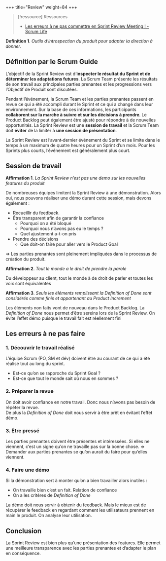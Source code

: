 +++
title="Review"
weight=84
+++

> [!ressource] Ressources
> - [Les erreurs à ne pas commettre en Sprint Review Meeting ! - Scrum Life](https://youtu.be/eRLNtKwZEhY)

**Definition 1**. *Outils d’introspection du produit pour adapter la
direction à donner.*

## Définition par le Scrum Guide

L’objectif de la Sprint Review est d’**inspecter le résultat du Sprint
et de déterminer les adaptations futures**. La Scrum Team présente les
résultats de son travail aux principales parties prenantes et les
progressions vers l’Objectif de Produit sont discutées.  

Pendant l’événement, la Scrum Team et les parties prenantes passent en
revue ce qui a été accompli durant le Sprint et ce qui a changé dans
leur environnement. Sur la base de ces informations, les participants
**collaborent sur la marche à suivre et sur les décisions à prendre**.
Le Product Backlog peut également être ajusté pour répondre à de
nouvelles opportunités. La Sprint Review est une **session de travail**
et la Scrum Team doit **éviter** de la limiter à **une session de
présentation**.  

La Sprint Review est l’avant‐dernier événement du Sprint et se limite
dans le temps à un maximum de quatre heures pour un Sprint d’un mois.
Pour les Sprints plus courts, l’événement est généralement plus court.

## Session de travail

**Affirmation 1**. *La Sprint Review n’est pas une demo sur les
nouvelles features du produit*

De nombreuses équipes limitent la Sprint Review à une démonstration.
Alors oui, nous pouvons réaliser une démo durant cette session, mais
devons également :

-   Recueillir du feedback.
-   Être transparent afin de garantir la confiance
    -   Pourquoi on a été bloqué 
    -   Pourquoi nous n’avons pas eu le temps ?
    -   Quel ajustement a-t-on pris
-   Prendre des décisions
    -   Que doit-on faire pour aller vers le Product Goal  

⇒ Les parties prenantes sont pleinement impliquées dans le processus de
création du produit.

**Affirmation 2**. *Tout le monde a le droit de prendre la parole*

Du développeur au client, tout le monde à de droit de parler et toutes
les voix sont équivalentes

**Affirmation 3**. *Seuls les éléments remplissant la Definition of Done
sont considérés comme finis et appartenant au Product Increment*

Les éléments non faits vont de nouveau dans le Product Backlog. La
*Definition of Done* nous permet d’être sereins lors de la Sprint
Review. On évite l’effet démo puisque le travail fait est réellement
fini

## Les erreurs à ne pas faire

### 1. Découvrir le travail réalisé

L’équipe Scrum (PO, SM et dév) doivent être au courant de ce qui a été
réalisé tout au long du sprint.

-   Est-ce qu’on se rapproche du Sprint Goal ?
-   Est-ce que tout le monde sait où nous en sommes ?

### 2. Préparer la revue

On doit avoir confiance en notre travail. Donc nous n’avons pas besoin
de répéter la revue.  
De plus la *Definition of Done* doit nous servir à être prêt en évitant
l’effet démo.

### 3. Être pressé

Les parties prenantes doivent être présentes et intéressées. Si elles ne
viennent, c’est un signe qu’on ne travaille pas sur la bonne chose. ⇒
Demander aux parties prenantes se qu’on aurait du faire pour qu’elles
viennent.

### 4. Faire une démo

Si la démonstration sert à monter qu’on a bien travailler alors inutiles
:

-   On travaille bien c’est un fait. Relation de confiance
-   On a les critères de *Definition of Done*  

La démo doit nous servir à obtenir du feedback. Mais le mieux est de
récupérer le feedback en regardant comment les utilisateurs prennent en
main le produit. On analyse leur utilisation.

## Conclusion

La Sprint Review est bien plus qu’une présentation des features. Elle
permet une meilleure transparence avec les parties prenantes et
d’adapter le plan en conséquence.
